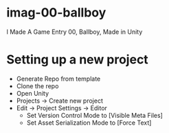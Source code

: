 # imag-00-ballboy
I Made A Game Entry 00, Ballboy, Made in Unity

# Setting up a new project
- Generate Repo from template
- Clone the repo
- Open Unity
- Projects -> Create new project
- Edit -> Project Settings -> Editor
  - Set Version Control Mode to [Visible Meta Files]
  - Set Asset Serialization Mode to [Force Text]